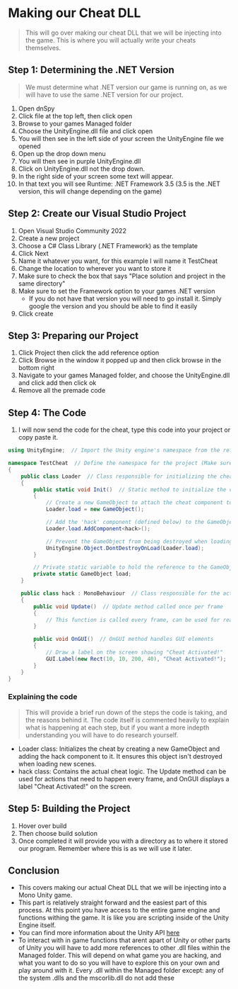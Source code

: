# Making our Cheat DLL
> This will go over making our cheat DLL that we will be injecting into the game. This is where you will actually write your cheats themselves.

## Step 1: Determining the .NET Version
>  We must determine what .NET version our game is running on, as we will have to use the same .NET version for our project.
1. Open dnSpy
2. Click file at the top left, then click open
3. Browse to your games Managed folder
4. Choose the UnityEngine.dll file and click open
5. You will then see in the left side of your screen the UnityEngine file we opened
6. Open up the drop down menu
7. You will then see in purple UnityEngine.dll
8. Click on UnityEngine.dll not the drop down.
9. In the right side of your screen some text will appear.
10. In that text you will see Runtime: .NET Framework 3.5 (3.5 is the .NET version, this will change depending on the game)

## Step 2: Create our Visual Studio Project
1. Open Visual Studio Community 2022
2. Create a new project
3. Choose a C# Class Library (.NET Framework) as the template
4. Click Next
5. Name it whatever you want, for this example I will name it TestCheat
6. Change the location to wherever you want to store it
7. Make sure to check the box that says "Place solution and project in the same directory"
8. Make sure to set the Framework option to your games .NET version
    - If you do not have that version you will need to go install it. Simply google the version and you should be able to find it easily
9. Click create

## Step 3: Preparing our Project
1. Click Project then click the add reference option
2. Click Browse in the window it popped up and then click browse in the bottom right
3. Navigate to your games Managed folder, and choose the UnityEngine.dll and click add then click ok
4. Remove all the premade code

## Step 4: The Code
1. I will now send the code for the cheat, type this code into your project or copy paste it.
``` c#
using UnityEngine;  // Import the Unity engine's namespace from the refernce we added

namespace TestCheat  // Define the namespace for the project (Make sure this is the same as your overall projects name)
{
    public class Loader  // Class responsible for initializing the cheat (I reccommend leaving it named Loader for ease of use)
    {
        public static void Init()  // Static method to initialize the cheat loader (I reccommend leaving it named Loader for ease of use)
        {
            // Create a new GameObject to attach the cheat component to
            Loader.load = new GameObject();

            // Add the 'hack' component (defined below) to the GameObject
            Loader.load.AddComponent<hack>();

            // Prevent the GameObject from being destroyed when loading new scenes
            UnityEngine.Object.DontDestroyOnLoad(Loader.load);
        }

        // Private static variable to hold the reference to the GameObject
        private static GameObject load;
    }

    public class hack : MonoBehaviour  // Class responsible for the actual cheat behavior
    {
        public void Update()  // Update method called once per frame
        {
            // This function is called every frame, can be used for real-time logic
        }

        public void OnGUI()  // OnGUI method handles GUI elements
        {
            // Draw a label on the screen showing "Cheat Activated!"
            GUI.Label(new Rect(10, 10, 200, 40), "Cheat Activated!");
        }
    }
}
```
### Explaining the code
> This will provide a brief run down of the steps the code is taking, and the reasons behind it. The code itself is commented heavily to explain what is happening at each step, but if you want a more indepth understanding you will have to do research yourself.
- Loader class: Initializes the cheat by creating a new GameObject and adding the hack component to it. It ensures this object isn't destroyed when loading new scenes.
- hack class: Contains the actual cheat logic. The Update method can be used for actions that need to happen every frame, and OnGUI displays a label "Cheat Activated!" on the screen.

## Step 5: Building the Project
1. Hover over build
2. Then choose build solution
3. Once completed it will provide you with a directory as to where it stored our program. Remember where this is as we will use it later.

## Conclusion
- This covers making our actual Cheat DLL that we will be injecting into a Mono Unity game.
- This part is relatively straight forward and the easiest part of this process. At this point you have access to the entire game engine and functions withing the game. It is like you are scripting inside of the Unity Engine itself.
- You can find more information about the Unity API [here](https://docs.unity3d.com/ScriptReference/)
- To interact with in game functions that arent apart of Unity or other parts of Unity you will have to add more references to other .dll files within the Managed folder. This will depend on what game you are hacking, and what you want to do so you will have to explore this on your own and play around with it. Every .dll within the Managed folder except: any of the system .dlls and the mscorlib.dll do not add these
